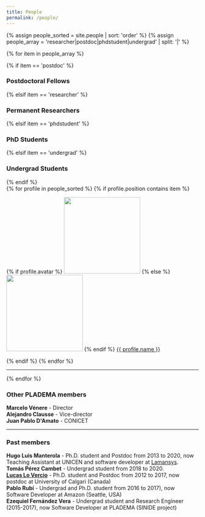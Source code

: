 ```yaml
---
title: People
permalink: /people/
---
```

{% assign people_sorted = site.people | sort: 'order' %}
{% assign people_array = 'researcher|postdoc|phdstudent|undergrad' | split: '|' %}

{% for item in people_array %}

<div class="pos_header">
{% if item == 'postdoc' %}
<h3>Postdoctoral Fellows</h3>
 {% elsif item == 'researcher' %}
<h3>Permanent Researchers</h3>
 {% elsif item == 'phdstudent' %}
<h3>PhD Students</h3>
 {% elsif item == 'undergrad' %}
<h3>Undergrad Students</h3>
{% endif %}
</div>

<div class="content list people">
  {% for profile in people_sorted %}
    {% if profile.position contains item %}
    <div class="list-item-people">
      <p class="list-post-title">
        {% if profile.avatar %}
        <a href="{{ site.baseurl }}{{ profile.url }}"><img width="200" src="{{site.baseurl}}/images/people/{{profile.avatar}}"></a>
        {% else %}
        <a href="{{ site.baseurl }}{{ profile.url }}"><img width="200" src="http://evansheline.com/wp-content/uploads/2011/02/facebook-Storm-Trooper.jpg"></a>
        {% endif %}
        <a class="name" href="{{ site.baseurl }}{{ profile.url }}">{{ profile.name }}</a>
      </p>
    </div>    
    {% endif %}
  {% endfor %}
</div>
<hr>
{% endfor %}


### Other PLADEMA members

**Marcelo Vénere** - Director <br>
**Alejandro Clausse** - Vice-director <br>
**Juan Pablo D'Amato** - CONICET<br>

* * *

### Past members

**Hugo Luis Manterola** - Ph.D. student and Postdoc from 2013 to 2020, now Teaching Assistant at UNICEN and software developer at [Lamansys](https://lamansys.com.ar/). <br>
**Tomás Pérez Cambet** - Undergrad student from 2018 to 2020. <br>
[**Lucas Lo Vercio**](http://www.pladema.net/llovercio/) - Ph.D. student and Postdoc from 2012 to 2017, now postdoc at University of Calgari (Canada) <br>
**Pablo Rubí** - Undergrad and Ph.D. student from 2016 to 2017), now Software Developer at Amazon (Seattle, USA) <br>
**Ezequiel Fernández Vera** - Undergrad student and Research Engineer (2015-2017), now Software Developer at PLADEMA (SINIDE project) <br>